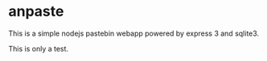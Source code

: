 anpaste
=======

This is a simple nodejs pastebin webapp powered by express 3 and sqlite3.

This is only a test.

